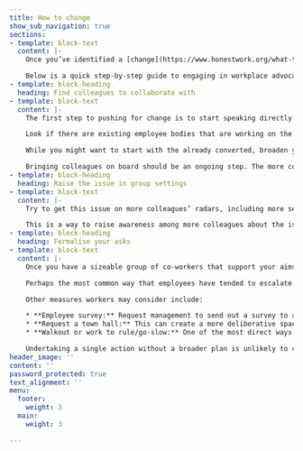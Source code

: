 ```yaml
---
title: How to change
show_sub_navigation: true
sections:
- template: block-text
  content: |-
    Once you’ve identified a [change](https://www.honestwork.org/what-to-change/general/) you’d like to try and make at your company, where do you begin?

    Below is a quick step-by-step guide to engaging in workplace advocacy around the kinds of environmental and social issues discussed here. We’ll add more over time. Note that these are only general tips; context is everything. Company cultures differ, some issues are more sensitive than others, so think carefully about the particular aspects of your workplace when seeking to make change. You also need to think carefully about the risks **\[link\]** of speaking up.
- template: block-heading
  heading: Find colleagues to collaborate with
- template: block-text
  content: |-
    The first step to pushing for change is to start speaking directly with colleagues. Are they aware of the issue? Do they feel strongly about it? Do they agree with your proposed solution? Test your ideas and arguments, be prepared to re-evaluate your stance in response to new information. Encourage them to get active and start talking to others.

    Look if there are existing employee bodies that are working on the issue or related ones: green teams, employee resource groups, staff committees, groups or individuals that run volunteer activities or donation activities. Also seek out staff whose jobs directly overlap with what you’re trying to achieve and those with jobs focused on corporate impact. This should improve your awareness of what the company is already doing, its plans, barriers to more ambitious actions, how you can help.

    While you might want to start with the already converted, broaden your reach as much as possible to get colleagues from different parts of the organisation on board. You don’t want to be dismissed as an unrepresentative minority of employees.

    Bringing colleagues on board should be an ongoing step. The more colleagues you have on your side, the more credible and powerful you all will be.
- template: block-heading
  heading: Raise the issue in group settings
- template: block-text
  content: |-
    Try to get this issue on more colleagues’ radars, including more senior decision-makers. Tteam, department-wide or even company-wide meetings can be suitable venues to raise questions, as can internal online discussion forums.

    This is a way to raise awareness among more colleagues about the issue, who may then choose to get in touch with you. It also signals to management that this is an issue that employees are taking an interest in and creates a subtle pressure to take positive action. At least initially, the focus should be on posing questions (What are we doing on this issue? Could we be doing more?) rather than making demands. Understanding management’s perspective can help you frame your arguments.
- template: block-heading
  heading: Formalise your asks
- template: block-text
  content: |-
    Once you have a sizeable group of co-workers that support your aims, and you have gotten as far as you can from individual, informal critiques of the company’s stance, now is the time to escalate.

    Perhaps the most common way that employees have tended to escalate their concerns is via a petition or open letter, drafted by a subset of workers, circulated among colleagues who can add their name to the list of signatories, and then shared with the CEO or chair of the board of directors. The benefits of this approach is that it gives workers space to articulate their arguments in detail, and demonstrate the breadth of support for their proposals.

    Other measures workers may consider include:

    * **Employee survey:** Request management to send out a survey to all employees to understand their views on a topic in aggregate. Employees should be involved in the design of such a survey. Where management is unwilling to undertake such a survey, workers may consider distributing one anonymously.
    * **Request a town hall:** This can create a more deliberative space for workers and management to discuss how the company is approaching an issue and come closer to an agreement on a path forward. These are most effective when employees are not just allowed to pose questions but are allocated time to present counter-views in more detail.
    * **Walkout or work to rule/go-slow:** One of the most direct ways in which workers can express their dissent is by collectively walking off the job, or performing only the [minimum](https://en.wikipedia.org/wiki/Work-to-rule) work required under their contract. Workers should be cognisant that such action is legally protected only under certain circumstances **\[link\]**.

    Undertaking a single action without a broader plan is unlikely to cause a company to act on worker concerns. Don’t treat actions as “one and done”; workers should maintain momentum by taking firmer actions in the absence of progress from the company.
header_image: ''
content: ''
password_protected: true
text_alignment: ''
menu:
  footer:
    weight: 3
  main:
    weight: 3

---
```

